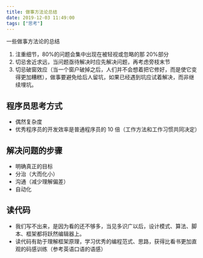 ```yaml
---
title: 做事方法论总结
date: 2019-12-03 11:49:00
tags: ["思考"]
---
```


一些做事方法论的总结

<!--more-->

1. 注重细节，80%的问题会集中出现在被轻视或忽略的那 20%部分
2. 切忌舍近求远，当问题亟待解决时应先解决问题，再考虑旁枝末节
3. 切忌破窗效应（当一个窗户破掉之后，人们并不会想着把它修好，而是使它变得更加糟糕），做事要避免给后人留坑，如果已经遇到坑应试着解决，而非继续埋坑。

## 程序员思考方式

- 偶然复杂度
- 优秀程序员的开发效率是普通程序员的 10 倍（工作方法和工作习惯共同决定）

## 解决问题的步骤

- 明确真正的目标
- 分治（大而化小）
- 沟通（减少理解偏差）
- 自动化

## 读代码

- 我们写不出来，是因为看的还不够多，当见多识广以后，设计模式、算法、脚本、框架都将跃然编辑器上。
- 读代码有助于理解框架原理，学习优秀的编程范式、思路，获得比看书更加直观的码感训练（参考英语口语的语感）
